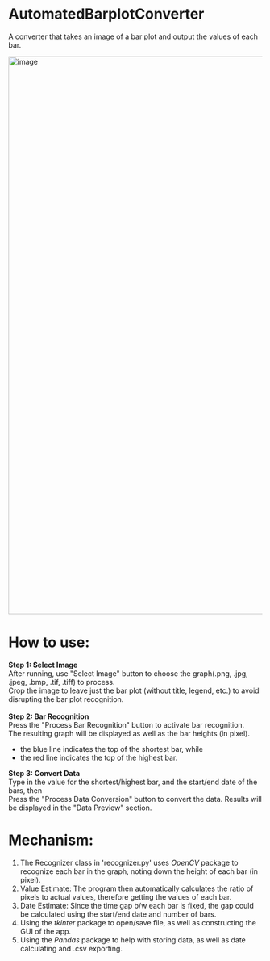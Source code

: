 # AutomatedBarplotConverter
A converter that takes an image of a bar plot and output the values of each bar.

<img width="1105" alt="image" src="https://github.com/user-attachments/assets/987440fd-9103-4e85-a7e5-2b59c9d18ee6" />

# How to use:
**Step 1: Select Image** 
<br>
After running, use "Select Image" button to choose the graph(.png, .jpg, .jpeg, .bmp, .tif, .tiff) to process.
<br>
Crop the image to leave just the bar plot (without title, legend, etc.) to avoid disrupting the bar plot recognition.
<br>
<br>
**Step 2: Bar Recognition**
<br>
Press the "Process Bar Recognition" button to activate bar recognition.
<br>
The resulting graph will be displayed as well as the bar heights (in pixel).
 - the blue line indicates the top of the shortest bar, while
 - the red line indicates the top of the highest bar.

**Step 3: Convert Data**
<br>
Type in the value for the shortest/highest bar, and the start/end date of the bars, then
<br>
Press the "Process Data Conversion" button to convert the data. Results will be displayed in the "Data Preview" section.

# Mechanism:
1. The Recognizer class in 'recognizer.py' uses *OpenCV* package to recognize each bar in the graph, noting down the height of each bar (in pixel).
2. Value Estimate: The program then automatically calculates the ratio of pixels to actual values, therefore getting the values of each bar.
3. Date Estimate: Since the time gap b/w each bar is fixed, the gap could be calculated using the start/end date and number of bars.
4. Using the *tkinter* package to open/save file, as well as constructing the GUI of the app.
5. Using the *Pandas* package to help with storing data, as well as date calculating and .csv exporting.
